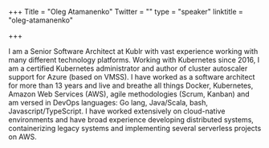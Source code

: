 +++
Title = "Oleg Atamanenko"
Twitter = ""
type = "speaker"
linktitle = "oleg-atamanenko"

+++

I am a Senior Software Architect at Kublr with vast experience working with many different technology platforms. Working with Kubernetes since 2016, I am a certified Kubernetes administrator and author of cluster autoscaler support for Azure (based on VMSS). I have worked as a software architect for more than 13 years and live and breathe all things Docker, Kubernetes, Amazon Web Services (AWS), agile methodologies (Scrum, Kanban) and am versed in DevOps languages: Go lang, Java/Scala, bash, Javascript/TypeScript. I have worked extensively on cloud-native environments and have broad experience developing distributed systems, containerizing legacy systems and implementing several serverless projects on AWS.